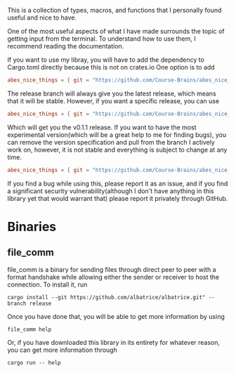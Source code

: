 This is a collection of types, macros, and functions that I personally found
useful and nice to have.

One of the most useful aspects of what I have made surrounds the topic
of getting input from the terminal. To understand how to use them,
I recommend reading the documentation.

If you want to use my libray, you will have to add the dependency
to Cargo.toml directly because this is not on crates.io
One option is to add
```toml
abes_nice_things = { git = "https://github.com/Course-Brains/abes_nice_things.git", branch = "release" }
```
The release branch will always give you the latest release, which
means that it will be stable. However, if you want a specific release,
you can use
```toml
abes_nice_things = { git = "https://github.com/Course-Brains/abes_nice_things.git", tag = "v0.1.1" }
```
Which will get you the v0.1.1 release. If you want to have the most
experimental version(which will be a great help to me for finding bugs),
you can remove the version specification and pull from the branch I actively
work on, however, it is not stable and everything is subject to change at any
time.
```toml
abes_nice_things = { git = "https://github.com/Course-Brains/abes_nice_things.git" }
```
If you find a bug while using this, please report it as an issue,
and if you find a significant security vulnerability(although
I don't have anything in this library yet that would warrant that)
please report it privately through GitHub.

# Binaries
## file_comm
file_comm is a binary for sending files through direct peer to peer with a format
handshake while allowing either the sender or receiver to host the
connection.
To install it, run
```
cargo install --git https://github.com/albatrice/albatrice.git" --branch release
```
Once you have done that, you will be able to get more information by using
```
file_comm help
```
Or, if you have downloaded this library in its entirety for whatever
reason, you can get more information through
```
cargo run -- help
```
